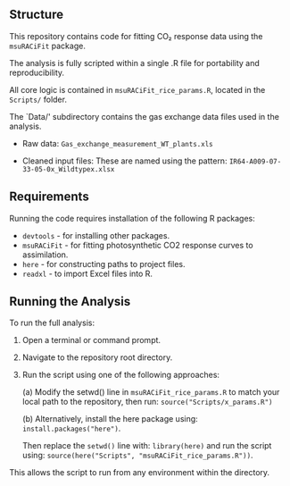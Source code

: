 ## Structure

This repository contains code for fitting CO₂ response data using the `msuRACiFit` package.

The analysis is fully scripted within a single .R file for portability and reproducibility.

All core logic is contained in `msuRACiFit_rice_params.R`, located in the `Scripts/` folder.

The `Data/' subdirectory contains the gas exchange data files used in the analysis.

- Raw data:
`Gas_exchange_measurement_WT_plants.xls`

- Cleaned input files:
These are named using the pattern:
`IR64-A009-07-33-05-0x_Wildtypex.xlsx`

## Requirements
Running the code requires installation of the following R packages:
- `devtools` - for installing other packages.
- `msuRACiFit` - for fitting photosynthetic CO2 response curves to assimilation. 
- `here` - for constructing paths to project files.
- `readxl` - to import Excel files into R.

## Running the Analysis

To run the full analysis:

1. Open a terminal or command prompt.

2. Navigate to the repository root directory.

3. Run the script using one of the following approaches:

     (a) Modify the setwd() line in `msuRACiFit_rice_params.R` to match your local path to the repository, then run:
     `source("Scripts/x_params.R")`
   
     (b) Alternatively, install the here package using:
     `install.packages("here")`.
   
   Then replace the `setwd()` line with:
   `library(here)`
   and run the script using:
   `source(here("Scripts", "msuRACiFit_rice_params.R"))`.

This allows the script to run from any environment within the directory.


